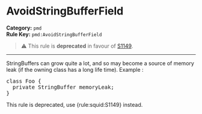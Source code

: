 
# AvoidStringBufferField
**Category:** `pmd`<br/>
**Rule Key:** `pmd:AvoidStringBufferField`<br/>
> :warning: This rule is **deprecated** in favour of [S1149](https://rules.sonarsource.com/java/RSPEC-1149).

-----

StringBuffers can grow quite a lot, and so may become a source of memory leak (if the owning class has a long life time). Example :
<pre>
class Foo {
  private StringBuffer memoryLeak;
}
</pre>

<p>
  This rule is deprecated, use {rule:squid:S1149} instead.
</p>


